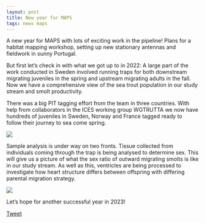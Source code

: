 ```yaml
---
layout: post
title: New year for MAPS
tags: news maps
---
```


A new year for MAPS with lots of exciting work in the pipeline! Plans for a habitat mapping workshop, setting up new stationary antennas and fieldwork in sunny Portugal.

<!--more-->

But first let’s check in with what we got up to in 2022:
A large part of the work conducted in Sweden involved running traps for both downstream migrating juveniles in the spring and upstream migrating adults in the fall. Now we have a comprehensive view of the sea trout population in our study stream and smolt productivity.

There was a big PIT tagging effort from the team in three countries. With help from collaborators in the ICES working group WGTRUTTA we now have hundreds of juveniles in Sweden, Norway and France tagged ready to follow their journey to sea come spring.

<div class="row">
  <div class="column">
    <img src="https://user-images.githubusercontent.com/96004332/216825321-d6ff575e-b51f-4569-b1ba-2dedbe9533c8.jpeg" />
  </div>
</div>

Sample analysis is under way on two fronts. Tissue collected from individuals coming through the trap is being analysed to determine sex. This will give us a picture of what the sex ratio of outward migrating smolts is like in our study stream. As well as this, ventricles are being processed to investigate how heart structure differs between offspring with differing parental migration strategy.

<div class="row">
  <div class="column">
    <img src="https://user-images.githubusercontent.com/96004332/216825379-27e58f81-f8e6-4315-97fb-2401a5e5cc7d.jpeg" />
  </div>
</div>

Let’s hope for another successful year in 2023!


<a href="https://twitter.com/share?ref_src=twsrc%5Etfw" class="twitter-share-button" data-show-count="false">Tweet</a><script async src="https://platform.twitter.com/widgets.js" charset="utf-8"></script>